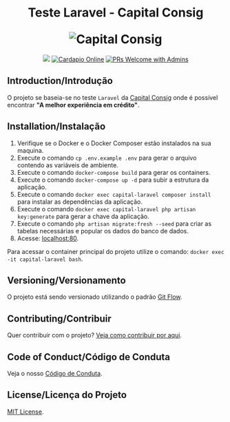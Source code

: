 <h1 align="center">
  <p align="center">Teste Laravel - Capital Consig</p>
  <img src="https://imgur.com/FYrXN6S.jpg" alt="Capital Consig">
</h1>

<p align="center">
  <a href="#license"><img src="https://img.shields.io/github/license/sourcerer-io/hall-of-fame.svg?colorB=ff0000"></a>
  <a href="https://imgur.com/fbwPu3A.jpg"><img src="https://img.shields.io/badge/cardapio-working-brightgreen?color=green" alt="Cardapio Online"></a>
  <a href="CONTRIBUTING.md#pull-requests"><img src="https://img.shields.io/badge/PRs-welcome-brightgreen.svg" alt="PRs Welcome with Admins"></a>
</p>

## Introduction/Introdução

O projeto se baseia-se no teste `Laravel` da [Capital Consig](https://www.capitalconsig.com.br/home.html) onde é possível encontrar **"A melhor experiência em crédito"**.

## Installation/Instalação

1. Verifique se o Docker e o Docker Composer estão instalados na sua maquina.
2. Execute o comando `cp .env.example .env` para gerar o arquivo contendo as variáveis de ambiente.
3. Execute o comando `docker-compose build` para gerar os containers.
4. Execute o comando `docker-compose up -d` para subir a estrutura da aplicação.
5. Execute o comando `docker exec capital-laravel composer install` para instalar as dependências da aplicação.
6. Execute o comando `docker exec capital-laravel php artisan key:generate` para gerar a chave da aplicação.
7. Execute o comando `php artisan migrate:fresh --seed` para criar as tabelas necessárias e popular os dados do banco de dados.
8. Acesse: [localhost:80](http://localhost/).

Para acessar o container principal do projeto utilize o comando: `docker exec -it capital-laravel bash`.

## Versioning/Versionamento

O projeto está sendo versionado utilizando o padrão [Git Flow](https://medium.com/trainingcenter/utilizando-o-fluxo-git-flow-e63d5e0d5e04).

## Contributing/Contribuir

Quer contribuir com o projeto? [Veja como contribuir por aqui](./CONTRIBUTING.md).

## Code of Conduct/Código de Conduta

Veja o nosso [Código de Conduta](./CODE_OF_CONDUCT.md).

## License/Licença do Projeto

[MIT License](./LICENSE.md).
